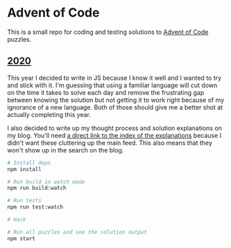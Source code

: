 # Advent of Code

This is a small repo for coding and testing solutions to [Advent of Code](https://adventofcode.com) puzzles.

## [2020](https://adventofcode.com/2020)

This year I decided to write in JS because I know it well and I wanted to try and stick with it. I'm guessing that using a familiar language will cut down on the time it takes to solve each day and remove the frustrating gap between knowing the solution but not getting it to work right because of my ignorance of a new language. Both of those should give me a better shot at actually completing this year.

I also decided to write up my thought process and solution explanations on my blog. You'll need [a direct link to the index of the explanations](https://blog.mkalvas.com/posts/aoc/2020) because I didn't want these cluttering up the main feed. This also means that they won't show up in the search on the blog.

```sh
# Install deps
npm install

# Run build in watch mode
npm run build:watch

# Run tests
npm run test:watch

# Hack

# Run all puzzles and see the solution output
npm start
```
